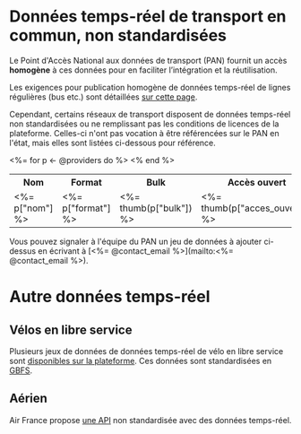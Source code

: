 # Données temps-réel de transport en commun, non standardisées

Le Point d'Accès National aux données de transport (PAN) fournit un accès **homogène** à ces données pour en faciliter l’intégration et la réutilisation.

Les exigences pour publication homogène de données temps-réel de lignes régulières (bus etc.) sont détaillées [sur cette page](https://doc.transport.data.gouv.fr/producteurs/operateurs-de-transport-regulier-de-personnes/temps-reel-des-transports-en-commun).

Cependant, certains réseaux de transport disposent de données temps-réel non standardisées ou ne remplissant pas les conditions de licences de la plateforme. Celles-ci n'ont pas vocation à être référencées sur le PAN en l'état, mais elles sont listées ci-dessous pour référence.


<table class="table">
<tr>
<th>Nom</th>
<th>Format</th>
<th>Bulk</th>
<th>Accès ouvert</th>
<th>Licence</th>
<th>Prochains passages</th>
<th>Position véhicules</th>
<th>Messages d’alerte</th>
<th>Documentation générale</th>
</tr>
<%= for p <- @providers do %>
<tr>
<td><%= p["nom"] %></td>
<td><%= p["format"] %></td>
<td><%= thumb(p["bulk"]) %></td>
<td><%= thumb(p["acces_ouvert"]) %></td>
<td><%= p["licence"] %></td>
<td><%= make_link(p["prochains_passages"]) %></td>
<td><%= make_link(p["position_vehicules"]) %></td>
<td><%= make_link(p["alertes"]) %></td>
<td><%= make_link(p["doc_generale"]) %></td>
</tr>
<% end %>
</table>

Vous pouvez signaler à l'équipe du PAN un jeu de données à ajouter ci-dessus en écrivant à [<%= @contact_email %>](mailto:<%= @contact_email %>).

# Autre données temps-réel

## Vélos en libre service

Plusieurs jeux de données de données temps-réel de vélo en libre service sont [disponibles sur la plateforme](https://transport.data.gouv.fr/datasets?type=bike-scooter-sharing). Ces données sont standardisées en [GBFS](https://github.com/NABSA/gbfs/blob/master/gbfs.md).

## Aérien

Air France propose [une API](https://developer.airfranceklm.com/journey/opendata) non standardisée avec des données temps-réel.
